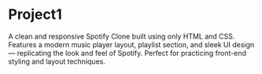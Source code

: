 # Project1
A clean and responsive Spotify Clone built using only HTML and CSS. Features a modern music player layout, playlist section, and sleek UI design — replicating the look and feel of Spotify. Perfect for practicing front-end styling and layout techniques.
